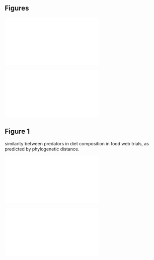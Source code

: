 ## Figures




![FALSE](figure/phyloimage.pdf) 



![FALSE](figure/diet_similarity.pdf) 

## Figure 1
similarity between predators in diet composition in food web trials, as predicted by phylogenetic distance. 





![FALSE](figure/foodweb_full.pdf) 


![FALSE](figure/foodweb_expermental.pdf) 







